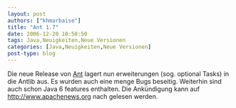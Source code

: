 ```yaml
---
layout: post
authors: ["khmarbaise"]
title: "Ant 1.7"
date: 2006-12-20 10:50:50
tags: Java,Neuigkeiten,Neue Versionen
categories: [Java,Neuigkeiten,Neue Versionen]
post-type: blog
---
```

Die neue Release von <a href="http://ant.apache.org"  title="http://ant.apache.org">Ant</a> lagert nun erweiterungen (sog. optional Tasks) in die Antlib aus. Es wurden auch eine menge Bugs beseitig. Weiterhin sind auch schon Java 6 features enthalten. Die Ankündigung kann auf <a href="http://www.apachenews.org/"  title="http://www.apachenews.org/">http://www.apachenews.org</a> nach gelesen werden.

